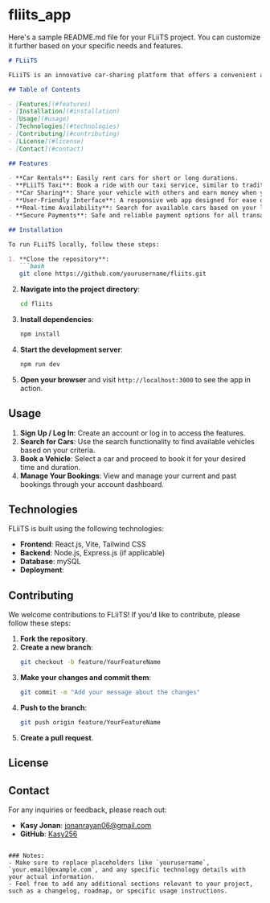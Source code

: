 # fliits_app
 Here's a sample README.md file for your FLiiTS project. You can customize it further based on your specific needs and features.

```markdown
# FLiiTS

FLiiTS is an innovative car-sharing platform that offers a convenient and flexible way to access vehicles for rental, taxi services, and more. Our goal is to provide a seamless experience for users looking to rent or share cars, ensuring they have reliable transportation when they need it.

## Table of Contents

- [Features](#features)
- [Installation](#installation)
- [Usage](#usage)
- [Technologies](#technologies)
- [Contributing](#contributing)
- [License](#license)
- [Contact](#contact)

## Features

- **Car Rentals**: Easily rent cars for short or long durations.
- **FLiiTS Taxi**: Book a ride with our taxi service, similar to traditional cab services.
- **Car Sharing**: Share your vehicle with others and earn money when you're not using it.
- **User-Friendly Interface**: A responsive web app designed for ease of use on both desktop and mobile devices.
- **Real-time Availability**: Search for available cars based on your location, time, and date.
- **Secure Payments**: Safe and reliable payment options for all transactions.

## Installation

To run FLiiTS locally, follow these steps:

1. **Clone the repository**:
   ```bash
   git clone https://github.com/yourusername/fliits.git
   ```

2. **Navigate into the project directory**:
   ```bash
   cd fliits
   ```

3. **Install dependencies**:
   ```bash
   npm install
   ```

4. **Start the development server**:
   ```bash
   npm run dev
   ```

5. **Open your browser** and visit `http://localhost:3000` to see the app in action.

## Usage

1. **Sign Up / Log In**: Create an account or log in to access the features.
2. **Search for Cars**: Use the search functionality to find available vehicles based on your criteria.
3. **Book a Vehicle**: Select a car and proceed to book it for your desired time and duration.
4. **Manage Your Bookings**: View and manage your current and past bookings through your account dashboard.

## Technologies

FLiiTS is built using the following technologies:

- **Frontend**: React.js, Vite, Tailwind CSS
- **Backend**: Node.js, Express.js (if applicable)
- **Database**: mySQL
- **Deployment**: 

## Contributing

We welcome contributions to FLiiTS! If you'd like to contribute, please follow these steps:

1. **Fork the repository**.
2. **Create a new branch**:
   ```bash
   git checkout -b feature/YourFeatureName
   ```
3. **Make your changes and commit them**:
   ```bash
   git commit -m "Add your message about the changes"
   ```
4. **Push to the branch**:
   ```bash
   git push origin feature/YourFeatureName
   ```
5. **Create a pull request**.

## License



## Contact

For any inquiries or feedback, please reach out:

- **Kasy Jonan**: [jonanrayan06@gmail.com](mailto:your.email@example.com)
- **GitHub**: [Kasy256](https://github.com/yourusername)
```

### Notes:
- Make sure to replace placeholders like `yourusername`, `your.email@example.com`, and any specific technology details with your actual information.
- Feel free to add any additional sections relevant to your project, such as a changelog, roadmap, or specific usage instructions.
